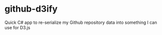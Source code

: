 github-d3ify
============

Quick C# app to re-serialize my Github repository data into something I can use for D3.js 

